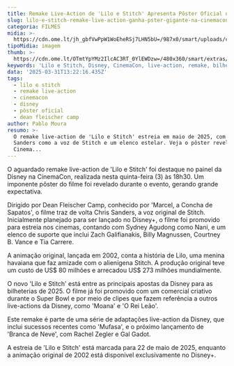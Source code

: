 ```yaml
---
title: Remake Live-Action de 'Lilo e Stitch' Apresenta Pôster Oficial na CinemaCon
slug: lilo-e-stitch-remake-live-action-ganha-pster-gigante-na-cinemacon
categoria: FILMES
midia: >-
  https://cdn.ome.lt/jh_gbfVwPpW1WoEheRSj7LHN5bU=/987x0/smart/uploads/conteudo/fotos/imagem_2025-03-31_094902725.png
tipoMidia: imagem
thumb: >-
  https://cdn.ome.lt/OTmtYpYMz2IlcAC3RT_0YlEWDzw=/480x360/smart/extras/conteudos/imagem_2025-03-31_094725498.png
keywords: 'Lilo e Stitch, Disney, CinemaCon, live-action, remake, bilheteria'
data: '2025-03-31T13:22:16.435Z'
tags:
  - lilo e stitch
  - remake live-action
  - cinemacon
  - disney
  - pôster oficial
  - dean fleischer camp
author: Pablo Moura
resumo: >-
  O remake live-action de 'Lilo e Stitch' estreia em maio de 2025, com Chris
  Sanders como a voz de Stitch e um elenco estelar. Veja o pôster revelado na
  Cinema...
---
```


O aguardado remake live-action de 'Lilo e Stitch' foi destaque no painel da Disney na CinemaCon, realizada nesta quinta-feira (3) às 18h30. Um imponente pôster do filme foi revelado durante o evento, gerando grande expectativa. 

Dirigido por Dean Fleischer Camp, conhecido por 'Marcel, a Concha de Sapatos', o filme traz de volta Chris Sanders, a voz original de Stitch. Inicialmente planejado para ser lançado no Disney+, o filme foi promovido para estreia nos cinemas, contando com Sydney Agudong como Nani, e um elenco de suporte que inclui Zach Galifianakis, Billy Magnussen, Courtney B. Vance e Tia Carrere. 

A animação original, lançada em 2002, conta a história de Lilo, uma menina havaiana que faz amizade com o alienígena Stitch. A produção original teve um custo de US$ 80 milhões e arrecadou US$ 273 milhões mundialmente. 

O novo 'Lilo e Stitch' está entre as principais apostas da Disney para as bilheterias de 2025. O filme já foi promovido com um comercial criativo durante o Super Bowl e por meio de clipes que fazem referência a outros live-actions da Disney, como 'Moana' e 'O Rei Leão'. 

Este remake é parte de uma série de adaptações live-action da Disney, que inclui sucessos recentes como 'Mufasa', e o próximo lançamento de 'Branca de Neve', com Rachel Zegler e Gal Gadot. 

A estreia de 'Lilo e Stitch' está marcada para 22 de maio de 2025, enquanto a animação original de 2002 está disponível exclusivamente no Disney+.
